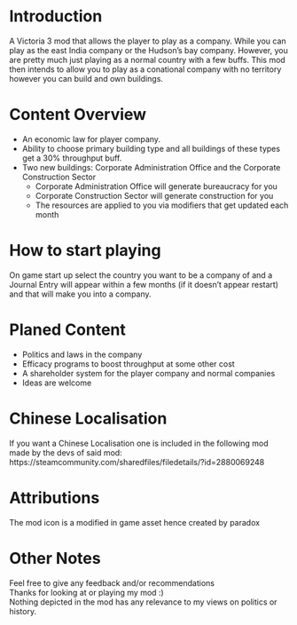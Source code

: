 # Introduction
<p> A Victoria 3 mod that allows the player to play as a company. While you can play as the east India company or the Hudson’s bay company. However, you are pretty much just playing as a normal country with a few buffs. This mod then intends to allow you to play as a conational company with no territory however you can build and own buildings.</p>

# Content Overview
- An economic law for player company.
- Ability to choose primary building type and all buildings of these types get a 30% throughput buff.
- Two new buildings: Corporate Administration Office and the Corporate Construction Sector
  - Corporate Administration Office will generate bureaucracy for you
  - Corporate Construction Sector will generate construction for you
  - The resources are applied to you via modifiers that get updated each month

# How to start playing
<p>On game start up select the country you want to be a company of and a Journal Entry will appear within a few months (if it doesn’t appear restart) and that will make you into a company.</p>

# Planed Content
- Politics and laws in the company
- Efficacy programs to boost throughput at some other cost
- A shareholder system for the player company and normal companies
- Ideas are welcome

# Chinese Localisation
<p>If you want a Chinese Localisation one is included in the following mod made by the devs of said mod: https://steamcommunity.com/sharedfiles/filedetails/?id=2880069248</p>

# Attributions
<p>The mod icon is a modified in game asset hence created by paradox</p>

# Other Notes

<p>Feel free to give any feedback and/or recommendations<br> Thanks for looking at or playing my mod :) <br> Nothing depicted in the mod has any relevance to my views on politics or history.</p>
